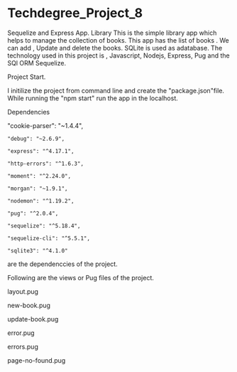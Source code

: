 # Techdegree_Project_8
Sequelize and Express App. Library
This is the simple library app which helps to manage the collection of books. This app has the list of books . We can add , Update and delete the books. SQLite is used as adatabase. 
The technology used in this project is , Javascript, Nodejs, Express, Pug and the SQl ORM Sequelize.

Project Start.

I initilize the project from command line and create the "package.json"file. While running the "npm start" run the app in the localhost.





Dependencies

"cookie-parser": "~1.4.4",

    "debug": "~2.6.9",
    
    "express": "^4.17.1",
    
    "http-errors": "^1.6.3",
    
    "moment": "^2.24.0",
    
    "morgan": "~1.9.1",
    
    "nodemon": "^1.19.2",
    
    "pug": "^2.0.4",
    
    "sequelize": "^5.18.4",
    
    "sequelize-cli": "^5.5.1",
    
    "sqlite3": "^4.1.0"
are the dependenccies of the project.

Following are the views or Pug files of the project.

layout.pug

new-book.pug

update-book.pug

error.pug

errors.pug

page-no-found.pug




